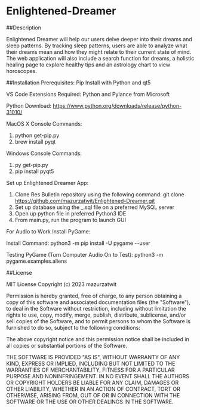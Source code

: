# Enlightened-Dreamer

##Description

Enlightened Dreamer will help our users delve deeper into their dreams and sleep patterns. By tracking sleep patterns, users are able to analyze what their dreams mean and how they might relate to their current state of mind. The web application will also include a search function for dreams, a holistic healing page to explore healthy tips and an astrology chart to view horoscopes.

##Installation
Prerequisites: Pip Install with Python and qt5

VS Code Extensions Required: Python and Pylance from Microsoft 

Python Download: https://www.python.org/downloads/release/python-31010/ 

MacOS X Console Commands:
 1. python get-pip.py
 2. brew install pyqt

Windows Console Commands:
 1. py get-pip.py
 2. pip install pyqt5

Set up Enlightened Dreamer App:

1. Clone Res Bulletin repository using the following command: git clone https://github.com/mazurzatwit/Enlightened-Dreamer.git  
2. Set up database using the _.sql file on a preferred MySQL server
3. Open up python file in preferred Python3 IDE
4. From main.py, run the program to launch GUI

For Audio to Work Install PyGame:

Install Command:
python3 -m pip install -U pygame --user

Testing PyGame (Turn Computer Audio On to Test):
python3 -m pygame.examples.aliens 

##License

MIT License
Copyright (c) 2023 mazurzatwit

Permission is hereby granted, free of charge, to any person obtaining a copy
of this software and associated documentation files (the "Software"), to deal
in the Software without restriction, including without limitation the rights
to use, copy, modify, merge, publish, distribute, sublicense, and/or sell
copies of the Software, and to permit persons to whom the Software is
furnished to do so, subject to the following conditions:

The above copyright notice and this permission notice shall be included in all
copies or substantial portions of the Software.

THE SOFTWARE IS PROVIDED "AS IS", WITHOUT WARRANTY OF ANY KIND, EXPRESS OR
IMPLIED, INCLUDING BUT NOT LIMITED TO THE WARRANTIES OF MERCHANTABILITY,
FITNESS FOR A PARTICULAR PURPOSE AND NONINFRINGEMENT. IN NO EVENT SHALL THE
AUTHORS OR COPYRIGHT HOLDERS BE LIABLE FOR ANY CLAIM, DAMAGES OR OTHER
LIABILITY, WHETHER IN AN ACTION OF CONTRACT, TORT OR OTHERWISE, ARISING FROM,
OUT OF OR IN CONNECTION WITH THE SOFTWARE OR THE USE OR OTHER DEALINGS IN THE
SOFTWARE.

